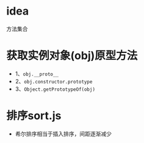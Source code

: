 # idea
方法集合

# 获取实例对象(obj)原型方法
- 1、`obj.__proto__`
- 2、`obj.constructor.prototype`
- 3、`Object.getPrototypeOf(obj)`

# 排序sort.js
- 希尔排序相当于插入排序，间距逐渐减少
